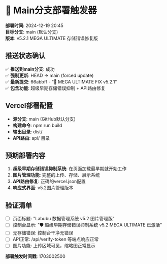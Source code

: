 # 🚀 Main分支部署触发器

**部署时间**: 2024-12-19 20:45  
**目标分支**: main (默认分支)  
**版本**: v5.2.1 MEGA ULTIMATE 存储错误修复版  

## 推送状态确认

✅ **推送到main分支**: 成功  
✅ **强制更新**: HEAD -> main (forced update)  
✅ **最新提交**: 66abbff - "🚨 MEGA ULTIMATE FIX v5.2.1"  
✅ **包含功能**: 超级早期存储错误抑制 + API路由修复  

## Vercel部署配置

- **源分支**: main (GitHub默认分支)
- **构建命令**: npm run build
- **输出目录**: dist/
- **API路由**: api/ 目录

## 预期部署内容

1. **超级早期存储错误抑制系统**: 在页面加载最早期就开始工作
2. **图片管理功能**: 完整的上传、存储、展示系统
3. **API路由修复**: 正确的vercel.json配置
4. **响应式界面**: v5.2图片管理版本

## 验证清单

- [ ] 页面标题: "Labubu 数据管理系统 v5.2 图片管理版"
- [ ] 控制台显示: "🛡️ 超级早期存储错误抑制系统 v5.2 MEGA ULTIMATE 已激活"
- [ ] 无存储错误: 控制台干净无错误
- [ ] API正常: /api/verify-token 等端点响应正常
- [ ] 图片功能: 上传区域可见，缩略图正常显示

**部署触发时间戳**: 1703002500 